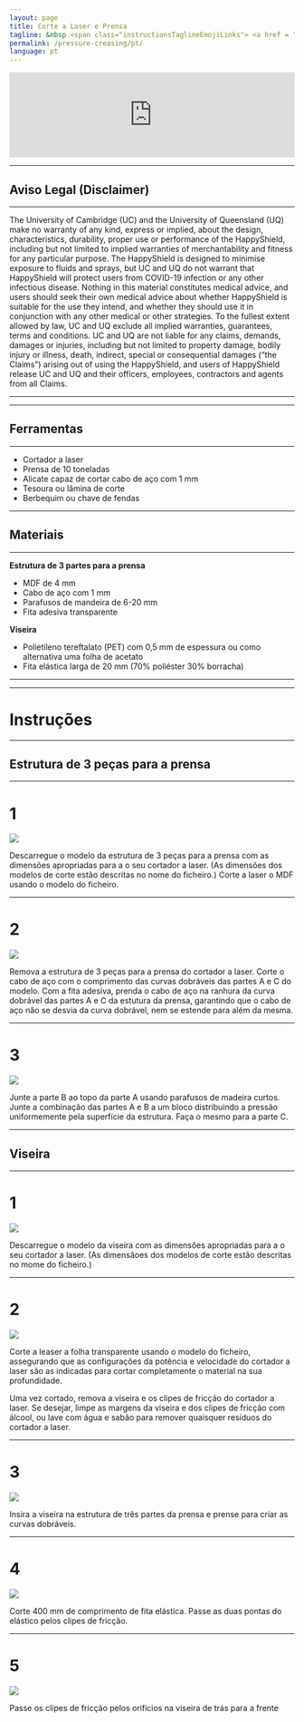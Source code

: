 ```yaml
---
layout: page
title: Corte a Laser e Prensa
tagline: &nbsp <span class="instructionsTaglineEmojiLinks"> <a href = "https://youtu.be/IPKiPi-Tne8"><i class="em em-video_camera" aria-role="presentation" aria-label="VIDEO CAMERA"></i></a> <a href = "https://github.com/HappyShield/HappyShield/tree/master/Templates/LaserCutAndPressureCreasing" ><i class="em em-triangular_ruler" aria-role="presentation" aria-label="TRIANGULAR RULER"></i></a></span>
permalink: /pressure-creasing/pt/
language: pt
---
```


<script src="https://snapwidget.com/js/snapwidget.js"></script>
<iframe src="https://snapwidget.com/embed/810066" class="snapwidget-widget" allowtransparency="true" frameborder="0" scrolling="no" style="border:none; overflow:hidden;  width:100%; "></iframe>

---

## Aviso Legal (Disclaimer)

---

The University of Cambridge (UC) and the University of Queensland (UQ) make no warranty of any kind, express or implied, about the design, characteristics, durability, proper use or performance of the HappyShield, including but not limited to implied warranties of merchantability and fitness for any particular purpose. The HappyShield is designed to minimise exposure to fluids and sprays, but UC and UQ do not warrant that HappyShield will protect users from COVID-19 infection or any other infectious disease. Nothing in this material constitutes medical advice, and users should seek their own medical advice about whether HappyShield is suitable for the use they intend, and whether they should use it in conjunction with any other medical or other strategies. To the fullest extent allowed by law, UC and UQ exclude all implied warranties, guarantees, terms and conditions. UC and UQ are not liable for any claims, demands, damages or injuries, including but not limited to property damage, bodily injury or illness, death, indirect, special or consequential damages (“the Claims”) arising out of using the HappyShield, and users of HappyShield release UC and UQ and their officers, employees, contractors and agents from all Claims.

---

--- 

## Ferramentas

---

* Cortador a laser
* Prensa de 10 toneladas
* Alicate capaz de cortar cabo de aço com 1 mm
* Tesoura ou lâmina de corte
* Berbequim ou chave de fendas

---

## Materiais

---

**Estrutura de 3 partes para a prensa**

* MDF de 4 mm
* Cabo de aço com 1 mm   
* Parafusos de mandeira de 6-20 mm
* Fita adesiva transparente

**Viseira**

* Polietileno tereftalato (PET) com 0,5 mm de espessura ou como alternativa uma folha de acetato
* Fita elástica larga de 20 mm (70% poliéster 30% borracha)

---

---

# Instruções

---

## Estrutura de 3 peças para a prensa

---

# 1 	

![](./Assets/Output/Steps/01.jpg)

Descarregue o modelo da estrutura de 3 peças para a prensa com as dimensões apropriadas para a o seu cortador a laser. (As dimensões dos modelos de corte estão descritas no nome do ficheiro.) Corte a laser o MDF usando o modelo do ficheiro.

---

# 2

![](./Assets/Output/Steps/02.jpg)

Remova a estrutura de 3 peças para a prensa do cortador a laser. Corte o cabo de aço com o comprimento das curvas dobráveis das partes A e C do modelo.
Com a fita adesiva, prenda o cabo de aço na ranhura da curva dobrável das partes A e C da estutura da prensa, garantindo que o cabo de aço não se desvia da curva dobrável, nem se estende para além da mesma. 

---

# 3

![](./Assets/Output/Steps/03.jpg)

Junte a parte B ao topo da parte A usando parafusos de madeira curtos. Junte a combinação das partes A e B a um bloco distribuindo a pressão uniformemente pela superfície da estrutura. Faça o mesmo para a parte C.

--- 

## Viseira

---

# 1

![](./Assets/Output/Steps/04.jpg)

Descarregue o modelo da viseira com as dimensões apropriadas para a o seu cortador a laser. (As dimensãoes dos modelos de corte estão descritas no mome do ficheiro.)

---

# 2	

![](./Assets/Output/Steps/05.jpg)

Corte a leaser a folha transparente usando o modelo do ficheiro, assegurando que as configurações da potência e velocidade do cortador a laser são as indicadas para cortar completamente o material na sua profundidade. 

Uma vez cortado, remova a viseira e os clipes de fricção do cortador a laser. Se desejar, limpe as margens da viseira e dos clipes de fricção com álcool, ou lave com água e sabão para remover quaisquer resíduos do cortador a laser. 

--- 

# 3

![](./Assets/Output/Steps/06.jpg)

Insira a viseira na estrutura de três partes da prensa e prense para criar as curvas dobráveis. 

---

# 4	

![](./Assets/Output/Steps/07.jpg)

Corte 400 mm de comprimento de fita elástica. Passe as duas pontas do elástico pelos clipes de fricção.

---

# 5	

![](./Assets/Output/Steps/08.jpg)

Passe os clipes de fricção pelos orifícios na viseira de trás para a frente 

